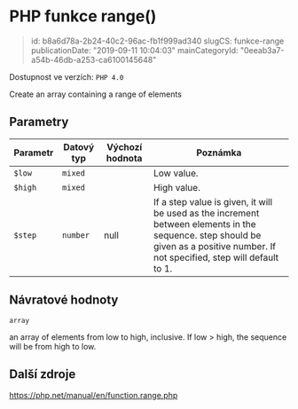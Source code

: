 PHP funkce range()
==================

> id: b8a6d78a-2b24-40c2-96ac-fb1f999ad340
> slugCS: funkce-range
> publicationDate: "2019-09-11 10:04:03"
> mainCategoryId: "0eeab3a7-a54b-46db-a253-ca6100145648"

Dostupnost ve verzích: `PHP 4.0`

Create an array containing a range of elements


Parametry
--------------

| Parametr | Datový typ | Výchozí hodnota | Poznámka |
|-----|-----|-----|-----|
| `$low` | `mixed` |  | Low value. |
| `$high` | `mixed` |  | High value. |
| `$step` | `number` | null | If a step value is given, it will be used as the increment between elements in the sequence. step should be given as a positive number. If not specified, step will default to 1. |


Návratové hodnoty
----------------

`array`

an array of elements from low to
high, inclusive. If low > high, the sequence will
be from high to low.

Další zdroje
------------

https://php.net/manual/en/function.range.php
